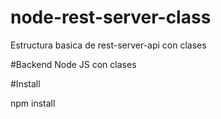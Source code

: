 # node-rest-server-class
Estructura basica de rest-server-api con clases

#Backend Node JS con clases

#Install

npm install
